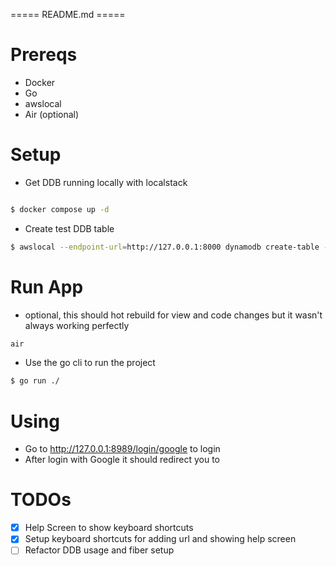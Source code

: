 ===== README.md =====

# Prereqs

- Docker
- Go
- awslocal
- Air (optional)

# Setup

- Get DDB running locally with localstack
```sh { name=localstack background=true }

$ docker compose up -d

```

- Create test DDB table

```sh { name=createtable }
$ awslocal --endpoint-url=http://127.0.0.1:8000 dynamodb create-table --table-name test --attribute-definitions AttributeName=pk,AttributeType=S AttributeName=sk,AttributeType=S --key-schema AttributeName=pk,KeyType=HASH AttributeName=sk,KeyType=RANGE --billing-mode PAY_PER_REQUEST
```

# Run App

- optional, this should hot rebuild for view and code changes but it wasn't always working perfectly
```sh { name=air background=true }
air
```
- Use the go cli to run the project 
```sh { name=run }
$ go run ./
```
# Using

- Go to http://127.0.0.1:8989/login/google to login
- After login with Google it should redirect you to

# TODOs

- [x] Help Screen to show keyboard shortcuts
- [x] Setup keyboard shortcuts for adding url and showing help screen
- [ ] Refactor DDB usage and fiber setup
